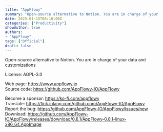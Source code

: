 ```yaml
---
title: "AppFlowy"
summary: "Open-source alternative to Notion. You are in charge of your data and customizations"
date: 2025-01-15T08:10:00Z
categories: ["Productivity"]
showAuthor: true
authors:
- "AppFlowy"
tags: ["Official"]
draft: false
---
```


Open-source alternative to Notion. You are in charge of your data and customizations

License: AGPL-3.0

Web page: <https://www.appflowy.io>  
Source code: <https://github.com/AppFlowy-IO/AppFlowy>

Become a sponsor: <https://ko-fi.com/appflowy>  
Translate: <https://fink.inlang.com/github.com/AppFlowy-IO/AppFlowy>  
Report the bug: <https://github.com/AppFlowy-IO/AppFlowy/issues/new>  
Download: <https://github.com/AppFlowy-IO/AppFlowy/releases/download/0.8.1/AppFlowy-0.8.1-linux-x86_64.AppImage>
